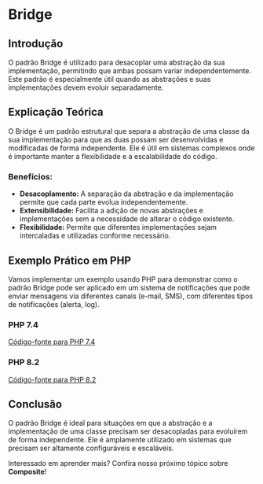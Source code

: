 # Bridge

## Introdução
O padrão Bridge é utilizado para desacoplar uma abstração da sua implementação, permitindo que ambas possam variar independentemente. Este padrão é especialmente útil quando as abstrações e suas implementações devem evoluir separadamente.

## Explicação Teórica
O Bridge é um padrão estrutural que separa a abstração de uma classe da sua implementação para que as duas possam ser desenvolvidas e modificadas de forma independente. Ele é útil em sistemas complexos onde é importante manter a flexibilidade e a escalabilidade do código.

### Benefícios:
- **Desacoplamento:** A separação da abstração e da implementação permite que cada parte evolua independentemente.
- **Extensibilidade:** Facilita a adição de novas abstrações e implementações sem a necessidade de alterar o código existente.
- **Flexibilidade:** Permite que diferentes implementações sejam intercaladas e utilizadas conforme necessário.

## Exemplo Prático em PHP

Vamos implementar um exemplo usando PHP para demonstrar como o padrão Bridge pode ser aplicado em um sistema de notificações que pode enviar mensagens via diferentes canais (e-mail, SMS), com diferentes tipos de notificações (alerta, log).

### PHP 7.4
[Código-fonte para PHP 7.4](../../src/structural-patterns/php7.4/BridgeExample.php)

### PHP 8.2
[Código-fonte para PHP 8.2](../../src/structural-patterns/php8.2/BridgeExample.php)

## Conclusão
O padrão Bridge é ideal para situações em que a abstração e a implementação de uma classe precisam ser desacopladas para evoluírem de forma independente. Ele é amplamente utilizado em sistemas que precisam ser altamente configuráveis e escaláveis.

Interessado em aprender mais? Confira nosso próximo tópico sobre **Composite**!
